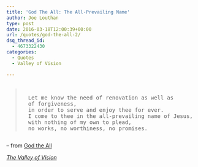 ```yaml
---
title: 'God The All: The All-Prevailing Name'
author: Joe Louthan
type: post
date: 2016-03-18T12:00:39+00:00
url: /quotes/god-the-all-2/
dsq_thread_id:
  - 4673322430
categories:
  - Quotes
  - Valley of Vision

---
```

<pre><blockquote>
  Let me know the need of renovation as well as
  of forgiveness,
  in order to serve and enjoy thee for ever.
  I come to thee in the all-prevailing name of Jesus,
  with nothing of my own to plead,
  no works, no worthiness, no promises.
</blockquote></pre>

&#8211; from <a href="https://banneroftruth.org/us/devotional/god-the-source-of-all-good/" target="_blank" rel="noopener">God the All</a>
  
_<a href="https://www.amazon.com/dp/0851512283/ref=as_li_ss_til?tag=iamlipr-20&camp=0&creative=0&linkCode=as4&creativeASIN=0851512283&adid=0RV78G8G3F5B85VRF6EN&" target="_blank" rel="noopener">The Valley of Vision</a>_